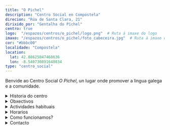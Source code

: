 ```yaml
---
title: "O Pichel"
description: "Centro Social en Compostela"
direcion: "Rúa de Santa Clara, 21"
dirixido_por: "Gentalha do Pichel"
centro: true
logo:  "/espazos/centros/o_pichel/logo.png"  # Ruta á imaxe do logo
imaxe: "/espazos/centros/o_pichel/foto_cabeceira.jpg"  # Ruta á imaxe de fondo
cor: "#bbbc00"
localidade: "Compostela"
location:
  lat: 42.88625047468636
  lon: -8.540730891640834
type: "centro_social"
---
```


Benvide ao Centro Social *O Pichel*, un lugar onde promover a lingua galega e a comunidade.

<details>
  <summary>Historia do centro</summary>
  <p>
  A Gentalha do Pichel constituiuse em 2004 no Museo do Pobo Galego.

  O ano seguinte, logo dunha profunda reforma do local en Santa Clara 21, abriu o Centro Social o Pichel, xerido pola asociación. Achávamos importante contribuirmos á estratexia de creación de centros sociais na Galiza, entendidos como espazos onde podermos desenvolver iniciativas para normalizar a nosa língua, facendoo dun punto de vista reintegracionista.

  A língua, a cultura, a história e o meio natural eram as quatro coordenadas polas que começamos a movernos na nossa viagem. Neste tempo, infinidade de inciativas e atividades fôrom tomando forma. Exposiçons, palestras, presentaçons, projeçons, concertos, jantares, livros, documentários, camisolas com os nossos desenhos…

  Orgulhamo-nos de termos pulado por recuperar a figura do Apalpador, de termos sido o germe da primeira Semente do século XXI, de nom faltarmos à cita com a nossa festa do dezassete e de tantas atividades e iniciativas…

  Mas o melhor ainda está por chegar.</p>
</details>

<details>
  <summary>Obxectivos</summary>
  <ul>
    <li>Promover a educación popular.</li>
    <li>Fomentar o activismo político e cultural.</li>
    <li>Organizar eventos para fortalecer a comunidade.</li>
  </ul>
</details>

<details>
  <summary>Actividades habituais</summary>
  <p>No Centro Social A Fenda organizamos unha ampla variedade de actividades:</p>
  <ul>
    <li>Talleres de formación (economía, historia, feminismo).</li>
    <li>Charlas e debates sobre temas de actualidade.</li>
    <li>Proxeccións de documentais e películas sociais.</li>
    <li>Xuntanzas para colectivos e grupos locais.</li>
  </ul>
</details>

<details>
  <summary>Horarios</summary>
  <p>Os horarios habituais do centro son os seguintes:</p>
  <ul>
    <li><strong>Luns a venres:</strong> 16:00 - 21:00.</li>
    <li><strong>Sábados:</strong> 10:00 - 14:00 e 16:00 - 20:00.</li>
    <li><strong>Domingos:</strong> Pechado, excepto para eventos programados.</li>
  </ul>
</details>

<details>
  <summary>Como funcionamos?</summary>
  <p>A Gentalha estrutura-se em comissons. Cada uma destas comissons som grupos de trabalho temáticos e na altura estam a funcionar as de língua, meio natural, história, cultura científica, conselho geral e local. A nossa associaçom gere um local social no que nom só acolhemos as nossa actividades senom que também serve como sede de outras entidades e é empregado por qualquer outra associaçom que o solicite, apenas com a condiçom de que a actividade a se desenvolver tenha como língua veicular o nosso idioma. Algunhas delas son:</p>
  <ul>
    <li>Consello xeral</li>
    <li>Cultura</li>
    <li>Cultura científica</li>
  </ul>
</details>

<details>
  <summary>Contacto</summary>
  <p>Podes contactar connosco a través de:</p>
  <ul>
    <li>Email: contacto@afenda.org</li>
    <li>Teléfono: 698 123 456</li>
    <li>Enderezo: Rúa dos Activistas, 12, 15001 A Coruña</li>
  </ul>
</details>